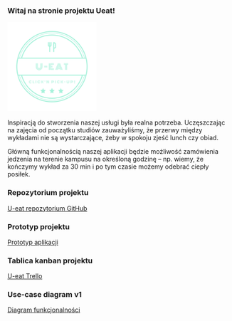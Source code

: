 ### Witaj na stronie projektu Ueat!

<img src="/logo.png" alt="Logo"
	title="logo" width="200" height="200" />

Inspiracją do stworzenia naszej usługi była realna potrzeba. Uczęszczając na zajęcia od początku studiów zauważyliśmy, że przerwy między wykładami nie są wystarczające, żeby w spokoju zjeść lunch czy obiad.

Główną funkcjonalnością naszej aplikacji będzie możliwość zamówienia jedzenia na terenie kampusu na określoną godzinę – np. wiemy, że kończymy wykład za 30 min i po tym czasie możemy odebrać ciepły posiłek.


### Repozytorium projektu

[U-eat repozytorium GitHub](https://github.com/hardeck/ueat)

### Prototyp projektu

[Prototyp aplikacji](https://marvelapp.com/58ghha6)

### Tablica kanban projektu

[U-eat Trello](https://trello.com/b/pyw8SSpA/u-eat)

### Use-case diagram v1

[Diagram funkcjonalności](https://github.com/Bodziej/ueat-githubPage/blob/master/Usecase-diagram.jpg)

